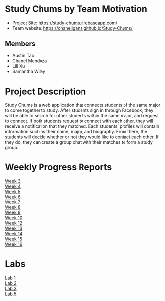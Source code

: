 # Study Chums by Team Motivation
* Project Site: https://study-chums.firebaseapp.com/
* Team website: https://chaneligans.github.io/Study-Chums/

## Members
* Austin Tao
* Chanel Mendoza
* Lili Xu
* Samantha Wiley

# Project Description
Study Chums is a web application that connects students of the same major to come together to study. After students sign in through Facebook, they will be able to search for other students within the same major, and request to connect. If both students request to connect with each other, they will receive a notification that they matched. Each students’ profiles will contain information such as their name, major, and biography. From there, the students will decide whether or not they would like to contact each other. If they do, they can create a group chat with their matches to form a study group.

# Weekly Progress Reports
[Week 3](https://drive.google.com/open?id=1QVxDU5RZyI7p2hXnUCiYWmLB1qcIW19_) <br>
[Week 4](https://drive.google.com/open?id=1HvCRwCqAQ44xAJ0y5V1_ulth1rHbH_Qv) <br>
[Week 5](https://drive.google.com/open?id=1xKNeypAsaxDJdDux0-76fzIepgLX6slF) <br>
[Week 6](https://drive.google.com/open?id=1DMeksfmqJn5uU-Eyw3rscMWAflrt27tY) <br>
[Week 7](https://drive.google.com/open?id=1Kl0fqSSg__LMWHSiPqiJAjHMob4xBZqy) <br>
[Week 8](https://drive.google.com/open?id=1Oeep39pxk2YFCIVoJmdIql6p6XDO6Z8K) <br>
[Week 9](https://drive.google.com/open?id=14KsNrBzim2kGLEe_I4lrGLxaz5xVrI_7) <br>
[Week 10](https://drive.google.com/open?id=1dmO-72JbdHdxxUQIiF-86QZ-bmMxnQQC) <br>
[Week 12](https://drive.google.com/open?id=1TzeZWWyj8zI8Lw5PR5vEReTrldbcqTZ9) <br>
[Week 13](https://drive.google.com/open?id=1cY1zbwF2xqkF09i2AQxwNB3JJywCuL3c) <br>
[Week 14](https://drive.google.com/open?id=1HxAvK93RC-xeI_i3H0cdGzoRiTk8h17r) <br>
[Week 15](https://drive.google.com/open?id=1euEgKQOCeLvLDDGFtf5ST6BgQsdF1v9P) <br>
[Week 16](https://drive.google.com/open?id=1lIACGoVyM2HsV46zhWVGhtP6hFAHNJA0) <br>

# Labs
[Lab 1](https://drive.google.com/open?id=14tmT3N8m-ferbUmi38mfcH1-CPBFINsI) <br>
[Lab 2](https://drive.google.com/open?id=1Djr0GVDUkQ8Vcm-swg4ajab-2-hBrV31) <br>
[Lab 3](https://drive.google.com/open?id=1gKmflVa3tjfOXsvPfgAfONqDe0CqDayc) <br>
[Lab 5](https://drive.google.com/open?id=1WYlRRZGnosMOeQpRDUbcXHuRpM5SOJZ5) <br>

